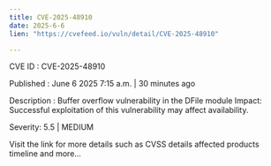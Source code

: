 ```yaml
---
title: CVE-2025-48910
date: 2025-6-6
lien: "https://cvefeed.io/vuln/detail/CVE-2025-48910"

---
```


CVE ID : CVE-2025-48910

Published :  June 6
2025
7:15 a.m. | 30 minutes ago

Description : Buffer overflow vulnerability in the DFile module
Impact: Successful exploitation of this vulnerability may affect availability.

Severity: 5.5 | MEDIUM

Visit the link for more details
such as CVSS details
affected products
timeline
and more...
